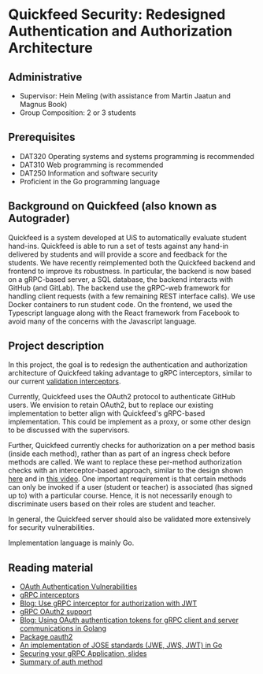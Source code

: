 # Quickfeed Security: Redesigned Authentication and Authorization Architecture

## Administrative

- Supervisor: Hein Meling (with assistance from Martin Jaatun and Magnus Book)
- Group Composition: 2 or 3 students

## Prerequisites

- DAT320 Operating systems and systems programming is recommended
- DAT310 Web programming is recommended
- DAT250 Information and software security
- Proficient in the Go programming language

## Background on Quickfeed (also known as Autograder)

Quickfeed is a system developed at UiS to automatically evaluate student hand-ins.
Quickfeed is able to run a set of tests against any hand-in delivered by students and will provide a score and feedback for the students.
We have recently reimplemented both the Quickfeed backend and frontend to improve its robustness.
In particular, the backend is now based on a gRPC-based server, a SQL database, the backend interacts with GitHub (and GitLab).
The backend use the gRPC-web framework for handling client requests (with a few remaining REST interface calls).
We use Docker containers to run student code.
On the frontend, we used the Typescript language along with the React framework from Facebook to avoid many of the concerns with the Javascript language.

## Project description

In this project, the goal is to redesign the authentication and authorization architecture of Quickfeed taking advantage to gRPC interceptors, similar to our current [validation interceptors](https://github.com/autograde/quickfeed/blob/master/ag/validation.go#L32).

Currently, Quickfeed uses the OAuth2 protocol to authenticate GitHub users.
We envision to retain OAuth2, but to replace our existing implementation to better align with Quickfeed's gRPC-based implementation.
This could be implement as a proxy, or some other design to be discussed with the supervisors.

Further, Quickfeed currently checks for authorization on a per method basis (inside each method), rather than as part of an ingress check before methods are called.
We want to replace these per-method authorization checks with an interceptor-based approach, similar to the design shown [here](https://github.com/techschool/pcbook-go/tree/master/service) and in [this video](https://youtu.be/kVpB-uH6X-s).
One important requirement is that certain methods can only be invoked if a user (student or teacher) is associated (has signed up to) with a particular course.
Hence, it is not necessarily enough to discriminate users based on their roles are student and teacher.

In general, the Quickfeed server should also be validated more extensively for security vulnerabilities.

Implementation language is mainly Go.

## Reading material

- [OAuth Authentication Vulnerabilities](https://portswigger.net/web-security/oauth)
- [gRPC interceptors](https://www.blog.dsb.dev/2019/06/14/creating-grpc-interceptors-in-go.html)
- [Blog: Use gRPC interceptor for authorization with JWT](https://dev.to/techschoolguru/use-grpc-interceptor-for-authorization-with-jwt-1c5h)
- [gRPC OAuth2 support](https://github.com/grpc/grpc-go/blob/master/Documentation/grpc-auth-support.md)
- [Blog: Using OAuth authentication tokens for gRPC client and server communications in Golang](http://www.inanzzz.com/index.php/post/cvjx/using-oauth-authentication-tokens-for-grpc-client-and-server-communications-in-golang)
- [Package oauth2](https://pkg.go.dev/golang.org/x/oauth2)
- [An implementation of JOSE standards (JWE, JWS, JWT) in Go](https://github.com/square/go-jose)
- [Securing your gRPC Application, slides](https://talks.godoc.org/github.com/lpabon/go-slides/2019/nyc-meetup-july-18-2019.slide#1)
- [Summary of auth method](https://testdriven.io/blog/web-authentication-methods/)
